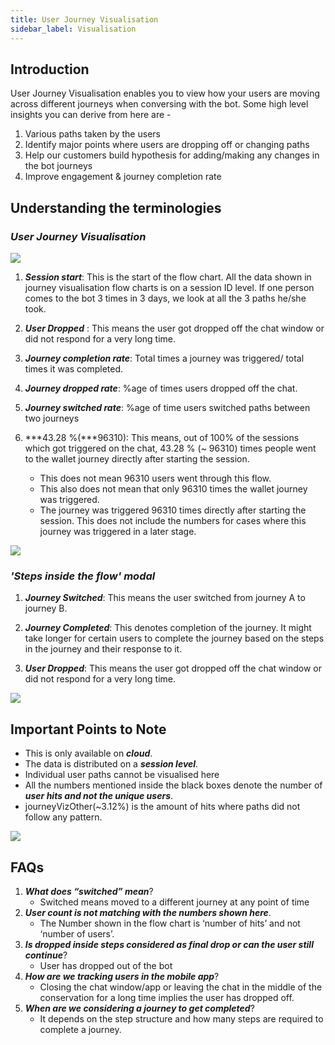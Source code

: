 ```yaml
---
title: User Journey Visualisation
sidebar_label: Visualisation
---
```



## Introduction

User Journey Visualisation enables you to view how your users are moving across different journeys when conversing with the bot. Some high level insights you can derive from here are - 
1. Various paths taken by the users
2. Identify major points where users are dropping off or changing paths
3. Help our customers build hypothesis for adding/making any changes in the bot journeys
4. Improve engagement & journey completion rate



## Understanding the terminologies

### ***User Journey Visualisation***


![](https://i.imgur.com/RZRdMXB.png)



1. ***Session start***: This is the start of the flow chart. All the data shown in journey visualisation flow charts is on a session ID level. If one person comes to the bot 3 times in 3 days, we look at all the 3 paths he/she took. 
2. ***User Dropped*** : This means the user got dropped off the chat window or did not respond for a very long time.
3. ***Journey completion rate***: Total times a journey was triggered/ total times it was completed.
4. ***Journey dropped rate***: %age of times users dropped off the chat.
5. ***Journey switched rate***: %age of time users switched paths between two journeys
6. ***43.28 %(***96310): This means, out of 100% of the sessions which got triggered on the chat, 43.28 % (~ 96310) times people went to the wallet journey directly after starting the session.

    * This does not mean 96310 users went through this flow. 
    * This also does not mean that only 96310 times the wallet journey was triggered. 
    * The journey was triggered 96310 times directly after starting the session. This does not include the numbers for cases     where this journey was triggered in a later stage.


![](https://i.imgur.com/WBENaSa.png)




    

    
### ***'Steps inside the flow' modal***



1. ***Journey Switched***: This means the user switched from journey A to journey B.

2. ***Journey Completed***: This denotes completion of the journey. It might take longer for certain users to complete the journey based on the steps in the journey and their response to it.

3. ***User Dropped***: This means the user got dropped off the chat window or did not respond for a very long time.


![](https://i.imgur.com/tX2G1vz.png)



## Important Points to Note


- This is only available on ***cloud***.
- The data is distributed on a ***session level***.
- Individual user paths cannot be visualised here
- All the numbers mentioned inside the black boxes denote the number of ***user hits and not the unique users***.
- journeyVizOther(~3.12%) is the amount of hits where paths did not follow any pattern.


![](https://i.imgur.com/RBM5nLL.png)



## FAQs


1. ***What does “switched” mean***?
    - Switched means moved to a different journey at any point of time
2. ***User count is not matching with the numbers shown here***.
    - The Number shown in the flow chart is ‘number of hits’ and not ‘number of users’.
3. ***Is dropped inside steps considered as final drop or can the user still continue***?
    - User has dropped out of the bot
4. ***How are we tracking users in the mobile app***?
    - Closing the chat window/app or leaving the chat in the middle of the conservation for a long time implies the user has dropped off.
5. ***When are we considering a journey to get completed***?
    - It depends on the step structure and how many steps are required to complete a journey.